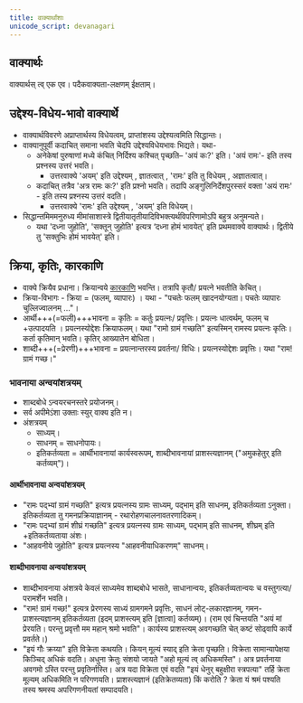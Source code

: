 ```yaml
---
title: वाक्यार्थांशाः
unicode_script: devanagari
---
```


## वाक्यार्थः
वाक्यार्थस् त्व् एक एव। पदैकवाक्यता-लक्षणम् ईक्षताम्।

## उद्देश्य-विधेय-भावो वाक्यार्थे 
- वाक्यार्थविवरणे अप्राप्तार्थस्य विधेयत्वम्, प्राप्तांशस्य उद्देश्यत्वमिति सिद्धान्तः। 
- वाक्यानुपूर्वी कदाचित् समाना भवति चेदपि उद्देश्यविधेयभावः भिद्यते। यथा- 
  - अनेकेषां पुरुषाणां मध्ये कंचित् निर्दिश्य कश्चित् पृच्छति– 'अयं कः?' इति। 'अयं रामः'- इति तस्य प्रश्नस्य उत्तरं भवति।
    - उत्तरवाक्ये 'अयम्' इति उद्देश्यम् , ज्ञातत्वात् , 'रामः' इति तु विधेयम् , अज्ञातत्वात्।  
  - कदाचित् तत्रैव 'अत्र रामः कः?' इति प्रश्नो भवति। तदापि अङ्गुलिनिर्देशपुरस्सरं वक्ता 'अयं रामः' - इति तस्य प्रश्नस्य उत्तरं वदति।
    - उत्तरवाक्ये 'रामः' इति उद्देश्यम् , 'अयम्' इति विधेयम्। 
- सिद्धान्तमिममनुरुध्य मीमांसाशास्त्रे द्वितीयातृतीयादिविभक्त्यर्थविपरिणामोऽपि बहुत्र अनुमन्यते। 
  - यथा 'दध्ना जुहोति', 'सक्तून् जुहोति' इत्यत्र ‘दध्ना होमं भावयेत्' इति प्रथमवाक्ये वाक्यार्थः। द्वितीये तु 'सक्तुभिः होमं भावयेत्' इति।

## क्रिया, कृतिः, कारकाणि
- वाक्ये क्रियैव प्रधाना। क्रियान्वये [कारकाणि](../../../vAkya-staram/kArakam/) भवन्ति। तत्रापि कृतौ/ प्रयत्ने भवतीति केचित्।
- क्रिया-विभागः - क्रिया = (फलम्, व्यापारः) । यथा - "पचतेः फलम् खादनयोग्यता। पचतेः व्यापारः चुल्लिज्वालनम् …"। 
- आर्थी+++(=फली)+++भावना = कृतिः = कर्तुः प्रयत्नः/ प्रवृत्तिः। प्रयत्नः धात्वर्थम्, फलम् च +उत्पादयति । प्रयत्नस्योद्देशः क्रियाफलम्। यथा "रामो ग्रामं गच्छति" इत्यस्मिन् रामस्य प्रयत्नः कृतिः। कर्ता कृतिमान् भवति। कृतिर् आख्यातेन बोधिता।
- शाब्दी+++(=प्रेरणी)+++भावना = प्रयत्नान्तरस्य प्रवर्तना/ विधिः। प्रयत्नस्योद्देशः प्रवृत्तिः। यथा "राम! ग्रामं गच्छ।"

### भावनाया अन्वयांशत्रयम् 
- शाब्दबोधे ऽन्वयरचनस्तरे प्रयोजनम्।
- सर्व अपीमेऽंशा उक्ताः स्युर् वाक्य इति न। 
- अंशत्रयम्
    - साध्यम्।  
    - साधनम् = साधनोपायः।
    - इतिकर्तव्यता = आर्थीभावनायां कार्यस्वरूपम्, शाब्दीभावनायां प्राशस्त्यज्ञानम् ("अमुकहेतुर् इति कर्तव्यम्")।

#### आर्थीभावनाया अन्वयांशत्रयम्

- "रामः पद्भ्यां ग्रामं गच्छति" इत्यत्र प्रयत्नस्य ग्रामः साध्यम्, पद्भाम् इति साधनम्, इतिकर्तव्यता ऽनुक्ता। इतिकर्तव्यता तु गमनप्रक्रियाज्ञानम् - रथारोहणचालनावतरणादिकम्।
- "रामः पद्भ्यां ग्रामं शीघ्रं गच्छति" इत्यत्र प्रयत्नस्य ग्रामः साध्यम्, पद्भाम् इति साधनम्, शीघ्रम् इति +इतिकर्तव्यताया अंशः।
- "आहवनीये जुहोति" इत्यत्र प्रयत्नस्य "आहवनीयाधिकरणम्" साधनम्।

#### शाब्दीभावनाया अन्वयांशत्रयम्
- शाब्दीभावनाया अंशत्रये केवलं साध्यमेव शाब्दबोधे भासते, साधानान्वयः, इतिकर्तव्यतान्वयः च वस्तुगत्या/ परामर्शेन भवति।
- "राम! ग्रामं गच्छ!" इत्यत्र प्रेरणस्य साध्यं ग्रामगमने प्रवृत्तिः, साधनं लोट्-लकारज्ञानम्, गमन-प्राशस्त्यज्ञानम् इतिकर्तव्यता (इदम् प्राशस्त्यम् इति [ज्ञात्वा] कर्तव्यम्)। (राम एवं चिन्तयति "अयं मां प्रेरयति। परन्तु प्रवृत्तौ मम महान् श्रमो भवति"। कार्यस्य प्राशस्त्यम् अवगच्छति चेत् कष्टं सोढ्वापि कार्ये प्रवर्तते।)
- "इयं गौः क्रय्या" इति विक्रेता कथयति। कियन् मूल्यं स्याद् इति क्रेता पृच्छति। विक्रेता सामान्यापेक्षया किञ्चिद् अधिकं वदति। अधुना क्रेतुः संशयो जायते "अहो मूल्यं त्व् अधिकमस्ति"। अत्र प्रवर्तनाया अवगमो ऽस्ति परन्तु प्रवृतिर्नास्ति। अत्र यदा विक्रेता एवं वदति "इयं धेनुर् बहुक्षीरा स्त्रपत्या" तर्हि क्रेता मूल्यम् अधिकमिति न परिगणयति। प्राशस्त्यज्ञानं (इतिक्रेतव्यता) किं करोति ? क्रेता यं श्रमं पश्यति तस्य श्रमस्य अपरिगणनीयतां सम्पादयति।